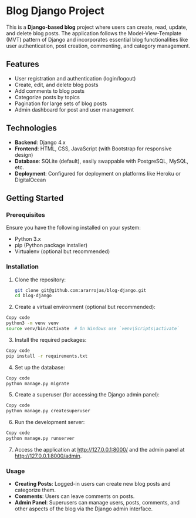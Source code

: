 # Blog Django Project

This is a **Django-based blog** project where users can create, read, update, and delete blog posts. The application follows the Model-View-Template (MVT) pattern of Django and incorporates essential blog functionalities like user authentication, post creation, commenting, and category management.

## Features

- User registration and authentication (login/logout)
- Create, edit, and delete blog posts
- Add comments to blog posts
- Categorize posts by topics
- Pagination for large sets of blog posts
- Admin dashboard for post and user management

## Technologies

- **Backend**: Django 4.x
- **Frontend**: HTML, CSS, JavaScript (with Bootstrap for responsive design)
- **Database**: SQLite (default), easily swappable with PostgreSQL, MySQL, etc.
- **Deployment**: Configured for deployment on platforms like Heroku or DigitalOcean

## Getting Started

### Prerequisites

Ensure you have the following installed on your system:

- Python 3.x
- pip (Python package installer)
- Virtualenv (optional but recommended)

### Installation

1. Clone the repository:
   ```bash
   git clone git@github.com:ararrojas/blog-django.git
   cd blog-django
   ```
   
2. Create a virtual environment (optional but recommended):
```bash
Copy code
python3 -m venv venv
source venv/bin/activate  # On Windows use `venv\Scripts\activate`
```

3. Install the required packages:
```bash
Copy code
pip install -r requirements.txt
```

4. Set up the database:
```bash
Copy code
python manage.py migrate
```

5. Create a superuser (for accessing the Django admin panel):
```bash
Copy code
python manage.py createsuperuser
```

6. Run the development server:
```bash
Copy code
python manage.py runserver
```

7. Access the application at http://127.0.0.1:8000/ and the admin panel at http://127.0.0.1:8000/admin.

### Usage
- **Creating Posts**: Logged-in users can create new blog posts and categorize them.
- **Comments**: Users can leave comments on posts.
- **Admin Panel**: Superusers can manage users, posts, comments, and other aspects of the blog via the Django admin interface.
